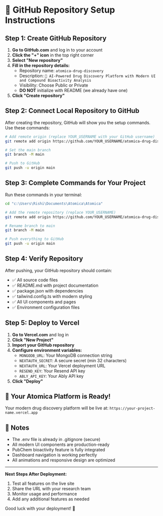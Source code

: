 # 🚀 GitHub Repository Setup Instructions

## Step 1: Create GitHub Repository

1. **Go to GitHub.com** and log in to your account
2. **Click the "+" icon** in the top right corner
3. **Select "New repository"**
4. **Fill in the repository details:**
   - Repository name: `atomica-drug-discovery`
   - Description: `🧬 AI-Powered Drug Discovery Platform with Modern UI and Compound Bioactivity Analysis`
   - Visibility: Choose Public or Private
   - **DO NOT** initialize with README (we already have one)
5. **Click "Create repository"**

## Step 2: Connect Local Repository to GitHub

After creating the repository, GitHub will show you the setup commands. Use these commands:

```bash
# Add remote origin (replace YOUR_USERNAME with your GitHub username)
git remote add origin https://github.com/YOUR_USERNAME/atomica-drug-discovery.git

# Set the main branch
git branch -M main

# Push to GitHub
git push -u origin main
```

## Step 3: Complete Commands for Your Project

Run these commands in your terminal:

```bash
cd "c:\Users\Rishi\Documents\Atomica\Atomica"

# Add the remote repository (replace YOUR_USERNAME)
git remote add origin https://github.com/YOUR_USERNAME/atomica-drug-discovery.git

# Rename branch to main
git branch -M main

# Push everything to GitHub
git push -u origin main
```

## Step 4: Verify Repository

After pushing, your GitHub repository should contain:

- ✅ All source code files
- ✅ README.md with project documentation
- ✅ package.json with dependencies
- ✅ tailwind.config.ts with modern styling
- ✅ All UI components and pages
- ✅ Environment configuration files

## Step 5: Deploy to Vercel

1. **Go to Vercel.com** and log in
2. **Click "New Project"**
3. **Import your GitHub repository**
4. **Configure environment variables:**
   - `MONGODB_URL`: Your MongoDB connection string
   - `NEXTAUTH_SECRET`: A secure secret (min 32 characters)
   - `NEXTAUTH_URL`: Your Vercel deployment URL
   - `RESEND_KEY`: Your Resend API key
   - `ABLY_API_KEY`: Your Ably API key
5. **Click "Deploy"**

## 🎉 Your Atomica Platform is Ready!

Your modern drug discovery platform will be live at:
`https://your-project-name.vercel.app`

## 📝 Notes

- The .env file is already in .gitignore (secure)
- All modern UI components are production-ready
- PubChem bioactivity feature is fully integrated
- Dashboard navigation is working perfectly
- All animations and responsive design are optimized

---

**Next Steps After Deployment:**

1. Test all features on the live site
2. Share the URL with your research team
3. Monitor usage and performance
4. Add any additional features as needed

Good luck with your deployment! 🚀
